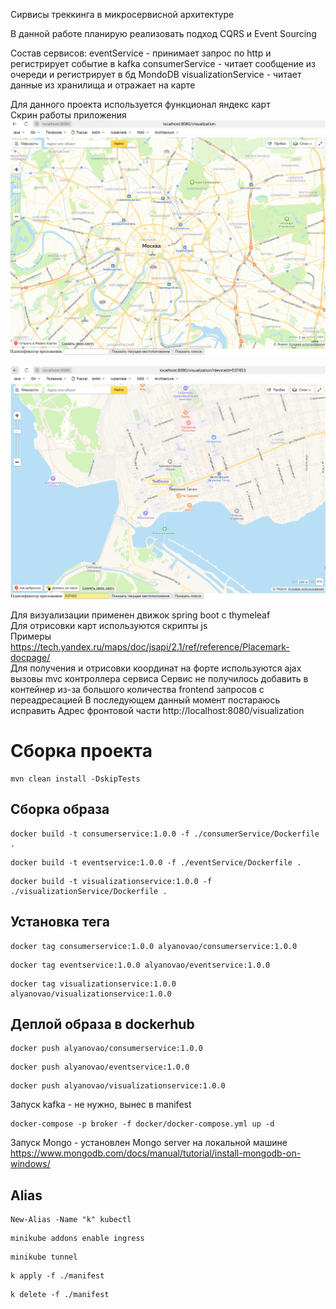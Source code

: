 Сирвисы треккинга в микросервисной архитектуре

В данной работе планирую реализовать подход CQRS и Event Sourcing

Состав сервисов:
eventService - принимает запрос по http и регистрирует событие в kafka
consumerService - читает сообщение из очереди и регистрирует в бд MondoDB
visualizationService - читает данные из хранилища и отражает на карте

Для данного проекта используется функционал яндекс карт<br>
Скрин работы приложения
![img.png](img.png)

![img_1.png](img_1.png)

Для визуализации применен движок spring boot с thymeleaf<br>
Для отрисовки карт используются скрипты js<br>
Примеры https://tech.yandex.ru/maps/doc/jsapi/2.1/ref/reference/Placemark-docpage/<br>
Для получения и отрисовки координат на форте используются ajax вызовы mvc контроллера сервиса
Сервис не получилось добавить в контейнер из-за большого количества frontend запросов с переадресацией
В последующем данный момент постараюсь исправить
Адрес фронтовой части http://localhost:8080/visualization

# Сборка проекта
```shell
mvn clean install -DskipTests
```

## Сборка образа
```shell
docker build -t consumerservice:1.0.0 -f ./consumerService/Dockerfile .
```

```shell
docker build -t eventservice:1.0.0 -f ./eventService/Dockerfile .
```

```shell
docker build -t visualizationservice:1.0.0 -f ./visualizationService/Dockerfile .
```

## Установка тега
```shell
docker tag consumerservice:1.0.0 alyanovao/consumerservice:1.0.0
```

```shell
docker tag eventservice:1.0.0 alyanovao/eventservice:1.0.0
```

```shell
docker tag visualizationservice:1.0.0 alyanovao/visualizationservice:1.0.0
```

## Деплой образа в dockerhub
```shell
docker push alyanovao/consumerservice:1.0.0
```

```shell
docker push alyanovao/eventservice:1.0.0
```

```shell
docker push alyanovao/visualizationservice:1.0.0
```

Запуск kafka - не нужно, вынес в manifest
```shell
docker-compose -p broker -f docker/docker-compose.yml up -d
```

Запуск Mongo - установлен Mongo server на локальной машине
https://www.mongodb.com/docs/manual/tutorial/install-mongodb-on-windows/

## Alias
```shell
New-Alias -Name "k" kubectl
```
 
```shell
minikube addons enable ingress
```

```shell
minikube tunnel
```

```shell
k apply -f ./manifest
```

```shell
k delete -f ./manifest
```
